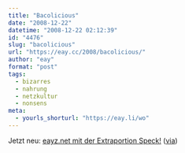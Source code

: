 ```yaml
---
title: "Bacolicious"
date: "2008-12-22"
datetime: "2008-12-22 02:12:39"
id: "4476"
slug: "bacolicious"
url: "https://eay.cc/2008/bacolicious/"
author: "eay"
format: "post"
tags:
  - bizarres
  - nahrung
  - netzkultur
  - nonsens
meta:
  - yourls_shorturl: "https://eay.li/wo"
---
```


Jetzt neu: [eayz.net mit der Extraportion Speck!](http://bacolicio.us/http://www.eayz.net) ([via](http://www.i-jeriko.de/2008/12/20/i-am-jeriko-jetzt-auch-mit-speck/))
